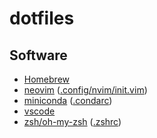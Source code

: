 # dotfiles

## Software

* [Homebrew](https://github.com/Homebrew/brew)
* [neovim](https://github.com/neovim/neovim) ([.config/nvim/init.vim](https://github.com/mstolin/dotfiles/blob/master/.config/nvim/init.vim))
* [miniconda](https://conda.io/miniconda.html) ([.condarc](https://github.com/mstolin/dotfiles/blob/master/.condarc))
* [vscode](https://github.com/Microsoft/vscode)
* [zsh/oh-my-zsh](https://github.com/robbyrussell/oh-my-zsh) ([.zshrc](https://github.com/mstolin/dotfiles/blob/master/.zshrc))
